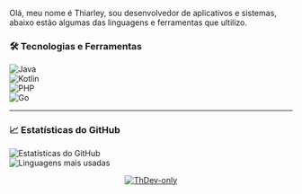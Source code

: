Olá, meu nome é Thiarley, sou desenvolvedor de aplicativos e sistemas, abaixo estão algumas das linguagens e ferramentas que ultilizo.

### 🛠️ Tecnologias e Ferramentas  

![Java](https://img.shields.io/badge/Java-%23ED8B00.svg?style=flat-square&logo=java&logoColor=white)  
![Kotlin](https://img.shields.io/badge/Kotlin-%230095D5.svg?style=flat-square&logo=kotlin&logoColor=white)  
![PHP](https://img.shields.io/badge/PHP-%23777BB4.svg?style=flat-square&logo=php&logoColor=white)  
![Go](https://img.shields.io/badge/Go-%2300ADD8.svg?style=flat-square&logo=go&logoColor=white)  

---

### 📈 Estatísticas do GitHub  

![Estatísticas do GitHub](https://github-readme-stats.vercel.app/api?username=ThDev-only&show_icons=true&theme=tokyonight)  
![Linguagens mais usadas](https://github-readme-stats.vercel.app/api/top-langs/?username=ThDev-only&layout=compact&theme=tokyonight)

<p align="center"> <a href="https://github.com/ryo-ma/github-profile-trophy"><img
                src="https://github-profile-trophy.vercel.app/?username=ThDev-only&theme=onedark&column=3"
                alt="ThDev-only" /></a>
